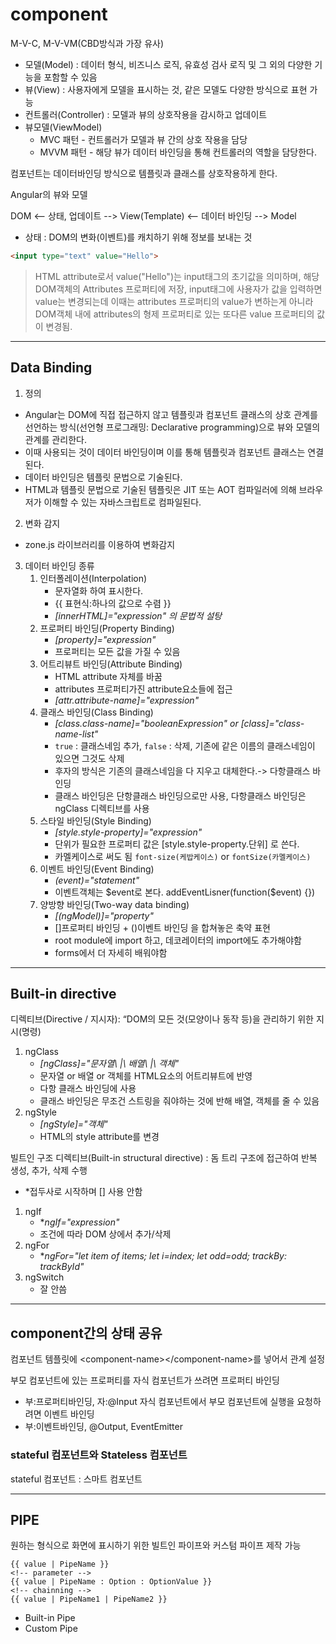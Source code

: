 # component

M-V-C, M-V-VM(CBD방식과 가장 유사)

- 모델(Model) : 데이터 형식, 비즈니스 로직, 유효성 검사 로직 및 그 외의 다양한 기능을 포함할 수 있음
- 뷰(View) : 사용자에게 모델을 표시하는 것, 같은 모델도 다양한 방식으로 표현 가능
- 컨트롤러(Controller) : 모델과 뷰의 상호작용을 감시하고 업데이트
- 뷰모델(ViewModel)
  - MVC 패턴 - 컨트롤러가 모델과 뷰 간의 상호 작용을 담당
  - MVVM 패턴 - 해당 뷰가 데이터 바인딩을 통해 컨트롤러의 역할을 담당한다.

컴포넌트는 데이터바인딩 방식으로 템플릿과 클래스를 상호작용하게 한다.

Angular의 뷰와 모델

DOM  <-- 상태, 업데이트 -->  View(Template)  <-- 데이터 바인딩 -->  Model

- 상태 : DOM의 변화(이벤트)를 캐치하기 위해 정보를 보내는 것

```HTML
<input type="text" value="Hello">
```
> HTML attribute로서 value("Hello")는 input태그의 초기값을 의미하며, 해당 DOM객체의 Attributes 프로퍼티에 저장, input태그에 사용자가 값을 입력하면 value는 변경되는데 이때는 attributes 프로퍼티의 value가 변하는게 아니라 DOM객체 내에 attributes의 형제 프로퍼티로 있는 또다른 value 프로퍼티의 값이 변경됨.

---

## Data Binding

1. 정의
- Angular는 DOM에 직접 접근하지 않고 템플릿과 컴포넌트 클래스의 상호 관계를 선언하는 방식(선언형 프로그래밍: Declarative programming)으로 뷰와 모델의 관계를 관리한다.
- 이때 사용되는 것이 데이터 바인딩이며 이를 통해 템플릿과 컴포넌트 클래스는 연결된다.
- 데이터 바인딩은 템플릿 문법으로 기술된다.
- HTML과 템플릿 문법으로 기술된 템플릿은 JIT 또는 AOT 컴파일러에 의해 브라우저가 이해할 수 있는 자바스크립트로 컴파일된다.

2. 변화 감지
- zone.js 라이브러리를 이용하여 변화감지
3. 데이터 바인딩 종류
    1. 인터폴레이션(Interpolation)
        - 문자열화 하여 표시한다.
        - {{ 표현식:하나의 값으로 수렴 }}
        - *[innerHTML]="expression" 의 문법적 설탕*
    2. 프로퍼티 바인딩(Property Binding)
        - *[property]="expression"*
        - 프로퍼티는 모든 값을 가질 수 있음
    3. 어트리뷰트 바인딩(Attribute Binding)
        - HTML attribute 자체를 바꿈
        - attributes 프로퍼티가진 attribute요소들에 접근
        - *[attr.attribute-name]="expression"*
    4. 클래스 바인딩(Class Binding)
        - *[class.class-name]="booleanExpression" or [class]="class-name-list"*
        - `true` : 클래스네임 추가, `false` : 삭제, 기존에 같은 이름의 클래스네임이 있으면 그것도 삭제
        - 후자의 방식은 기존의 클래스네임을 다 지우고 대체한다.-> 다항클래스 바인딩
        - 클래스 바인딩은 단항클래스 바인딩으로만 사용, 다항클래스 바인딩은 ngClass 디렉티브를 사용
    5. 스타일 바인딩(Style Binding)
        - *[style.style-property]="expression"*
        - 단위가 필요한 프로퍼티 값은 [style.style-property.단위] 로 쓴다.
        - 카멜케이스로 써도 됨 `font-size(케밥케이스)` or `fontSize(카멜케이스)`
    6. 이벤트 바인딩(Event Binding)
        - *(event)="statement"*
        - 이벤트객체는 $event로 본다. addEventLisner(function(\$event) {})
    7. 양방향 바인딩(Two-way data binding)
        - *[(ngModel)]="property"*
        - []프로퍼티 바인딩 + ()이벤트 바인딩 을 합쳐놓은 축약 표현
        - root module에 import 하고, 데코레이터의 import에도 추가해야함
        - forms에서 더 자세히 배워야함

---

## Built-in directive

디렉티브(Directive / 지시자): “DOM의 모든 것(모양이나 동작 등)을 관리하기 위한 지시(명령)

1. ngClass
    - *[ngClass]="문자열\ |\ 배열\ |\ 객체"*
    - 문자열 or 배열 or 객체를 HTML요소의 어트리뷰트에 반영
    - 다항 클래스 바인딩에 사용
    - 클래스 바인딩은 무조건 스트링을 줘야하는 것에 반해 배열, 객체를 줄 수 있음
2. ngStyle
    - *[ngStyle]="객체"*
    - HTML의 style attribute를 변경

빌트인 구조 디렉티브(Built-in structural directive) : 돔 트리 구조에 접근하여 반복 생성, 추가, 삭제 수행
  - *접두사로 시작하며 [] 사용 안함

1. ngIf
    - **ngIf="expression"*
    - 조건에 따라 DOM 상에서 추가/삭제
2. ngFor
    - **ngFor="let item of items; let i=index; let odd=odd; trackBy: trackById"*
3. ngSwitch
    - 잘 안씀

---

## component간의 상태 공유

컴포넌트 템플릿에 \<component-name>\</component-name>를 넣어서 관계 설정


부모 컴포넌트에 있는 프로퍼티를 자식 컴포넌트가 쓰려면 프로퍼티 바인딩
- 부:프로퍼티바인딩, 자:@Input
자식 컴포넌트에서 부모 컴포넌트에 실행을 요청하려면 이벤트 바인딩
- 부:이벤트바인딩, @Output, EventEmitter

### stateful 컴포넌트와 Stateless 컴포넌트

stateful 컴포넌트 : 스마트 컴포넌트

---

## PIPE

원하는 형식으로 화면에 표시하기 위한 빌트인 파이프와 커스텀 파이프 제작 가능


```angular
{{ value | PipeName }}
<!-- parameter -->
{{ value | PipeName : Option : OptionValue }}
<!-- chainning -->
{{ value | PipeName1 | PipeName2 }}
```

- Built-in Pipe
- Custom Pipe